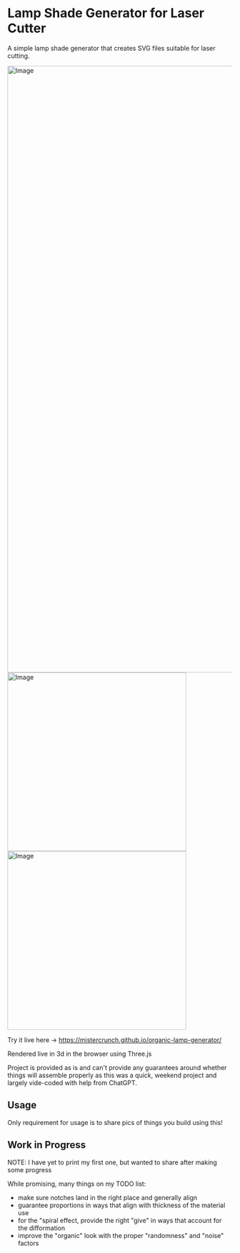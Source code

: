 # Lamp Shade Generator for Laser Cutter

A simple lamp shade generator that creates SVG files suitable for laser cutting.

<img width="1358" alt="Image" src="https://github.com/user-attachments/assets/3125730e-08a4-46a6-9286-ab65c938974f" />

<img width="400" alt="Image" src="https://github.com/user-attachments/assets/b06c82ab-f4d9-4e4e-ba83-edbcc809b148" />
<img width="400" alt="Image" src="https://github.com/user-attachments/assets/1f0f4922-e221-4c1f-a889-0018c266e4f5" />

Try it live here -> https://mistercrunch.github.io/organic-lamp-generator/

Rendered live in 3d in the browser using Three.js

Project is provided as is and can't provide any guarantees around whether things will assemble properly as this was a quick, weekend project and largely vide-coded with help from ChatGPT.

## Usage

Only requirement for usage is to share pics of things you build using this!

## Work in Progress

NOTE: I have yet to print my first one, but wanted to share after making some progress

While promising, many things on my TODO list:

- make sure notches land in the right place and generally align
- guarantee proportions in ways that align with thickness of the material use
- for the "spiral effect, provide the right "give" in ways that account for the difformation
- improve the "organic" look with the proper "randomness" and "noise" factors

